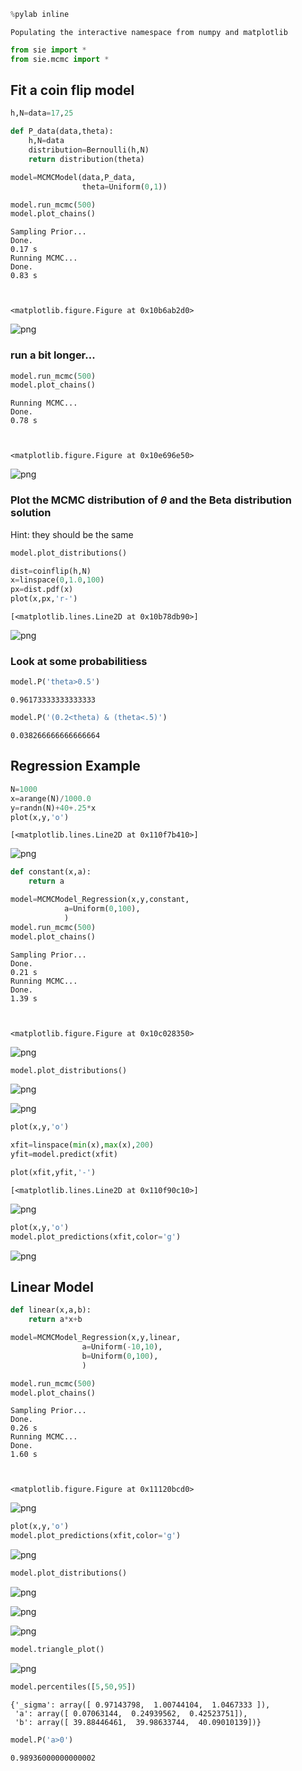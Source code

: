 

```python
%pylab inline
```

    Populating the interactive namespace from numpy and matplotlib



```python
from sie import *
from sie.mcmc import *
```

## Fit a coin flip model


```python
h,N=data=17,25
```


```python
def P_data(data,theta):
    h,N=data
    distribution=Bernoulli(h,N)
    return distribution(theta)
```


```python
model=MCMCModel(data,P_data,
                theta=Uniform(0,1))
```


```python
model.run_mcmc(500)
model.plot_chains()
```

    Sampling Prior...
    Done.
    0.17 s
    Running MCMC...
    Done.
    0.83 s



    <matplotlib.figure.Figure at 0x10b6ab2d0>



![png](output_6_2.png)


### run a bit longer...


```python
model.run_mcmc(500)
model.plot_chains()
```

    Running MCMC...
    Done.
    0.78 s



    <matplotlib.figure.Figure at 0x10e696e50>



![png](output_8_2.png)


### Plot the MCMC distribution of $\theta$ and the Beta distribution solution

Hint: they should be the same


```python
model.plot_distributions()

dist=coinflip(h,N)
x=linspace(0,1.0,100)
px=dist.pdf(x)
plot(x,px,'r-')
```




    [<matplotlib.lines.Line2D at 0x10b78db90>]




![png](output_10_1.png)


### Look at some probabilitiess


```python
model.P('theta>0.5')
```




    0.96173333333333333




```python
model.P('(0.2<theta) & (theta<.5)')
```




    0.038266666666666664



## Regression Example


```python
N=1000
x=arange(N)/1000.0
y=randn(N)+40+.25*x
plot(x,y,'o')
```




    [<matplotlib.lines.Line2D at 0x110f7b410>]




![png](output_15_1.png)



```python
def constant(x,a):
    return a

model=MCMCModel_Regression(x,y,constant,
            a=Uniform(0,100),
            )
model.run_mcmc(500)
model.plot_chains()
```

    Sampling Prior...
    Done.
    0.21 s
    Running MCMC...
    Done.
    1.39 s



    <matplotlib.figure.Figure at 0x10c028350>



![png](output_16_2.png)



```python
model.plot_distributions()
```


![png](output_17_0.png)



![png](output_17_1.png)



```python
plot(x,y,'o')

xfit=linspace(min(x),max(x),200)
yfit=model.predict(xfit)

plot(xfit,yfit,'-')
```




    [<matplotlib.lines.Line2D at 0x110f90c10>]




![png](output_18_1.png)



```python
plot(x,y,'o')
model.plot_predictions(xfit,color='g')
```


![png](output_19_0.png)


## Linear Model


```python
def linear(x,a,b):
    return a*x+b

model=MCMCModel_Regression(x,y,linear,
                a=Uniform(-10,10),
                b=Uniform(0,100),
                )

model.run_mcmc(500)
model.plot_chains()
```

    Sampling Prior...
    Done.
    0.26 s
    Running MCMC...
    Done.
    1.60 s



    <matplotlib.figure.Figure at 0x11120bcd0>



![png](output_21_2.png)



```python
plot(x,y,'o')
model.plot_predictions(xfit,color='g')
```


![png](output_22_0.png)



```python
model.plot_distributions()
```


![png](output_23_0.png)



![png](output_23_1.png)



![png](output_23_2.png)



```python
model.triangle_plot()
```


![png](output_24_0.png)



```python
model.percentiles([5,50,95])
```




    {'_sigma': array([ 0.97143798,  1.00744104,  1.0467333 ]),
     'a': array([ 0.07063144,  0.24939562,  0.42523751]),
     'b': array([ 39.88446461,  39.98633744,  40.09010139])}




```python
model.P('a>0')
```




    0.98936000000000002




```python

```
